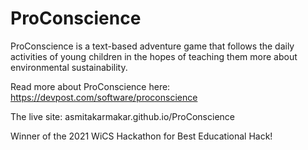 # ProConscience
ProConscience is a text-based adventure game that follows the daily activities of young children in the hopes of teaching them more about environmental sustainability.

Read more about ProConscience here: https://devpost.com/software/proconscience

The live site: asmitakarmakar.github.io/ProConscience 

Winner of the 2021 WiCS Hackathon for Best Educational Hack!
